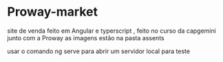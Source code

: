 # Proway-market
site de venda feito em Angular e typerscript , feito no curso da capgemini junto com a Proway
as imagens estão na pasta assents 

usar o comando ng serve para abrir um servidor local para teste
